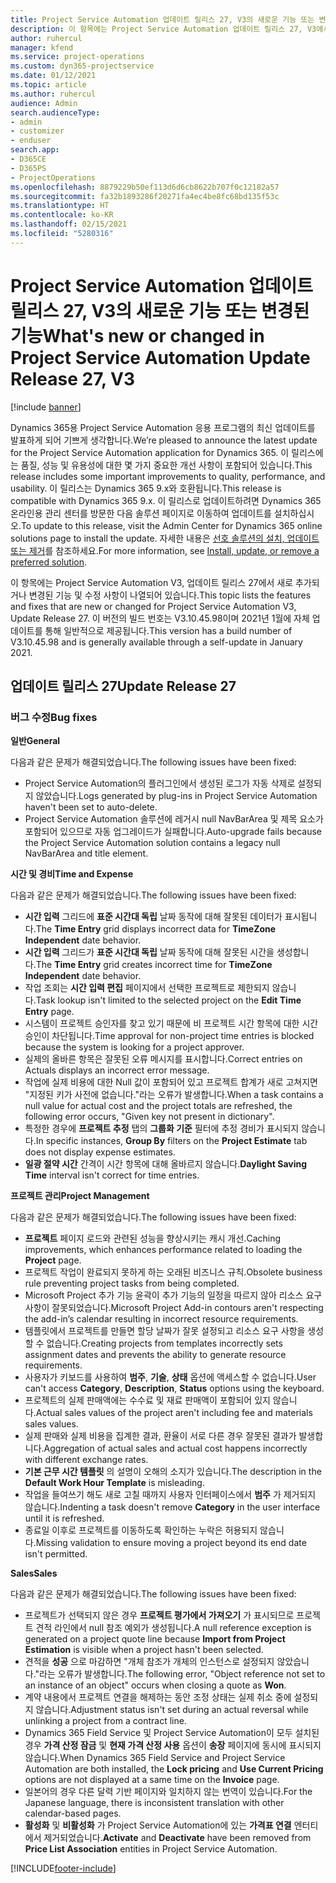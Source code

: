 ```yaml
---
title: Project Service Automation 업데이트 릴리스 27, V3의 새로운 기능 또는 변경된 기능
description: 이 항목에는 Project Service Automation 업데이트 릴리스 27, V3에서 사용할 수 있는 기능 및 수정 사항이 나열되어 있습니다.
author: ruhercul
manager: kfend
ms.service: project-operations
ms.custom: dyn365-projectservice
ms.date: 01/12/2021
ms.topic: article
ms.author: ruhercul
audience: Admin
search.audienceType:
- admin
- customizer
- enduser
search.app:
- D365CE
- D365PS
- ProjectOperations
ms.openlocfilehash: 8879229b50ef113d6d6cb8622b707f0c12182a57
ms.sourcegitcommit: fa32b1893286f20271fa4ec4be8fc68bd135f53c
ms.translationtype: HT
ms.contentlocale: ko-KR
ms.lasthandoff: 02/15/2021
ms.locfileid: "5280316"
---
```

# <a name="whats-new-or-changed-in-project-service-automation-update-release-27-v3"></a><span data-ttu-id="808df-103">Project Service Automation 업데이트 릴리스 27, V3의 새로운 기능 또는 변경된 기능</span><span class="sxs-lookup"><span data-stu-id="808df-103">What's new or changed in Project Service Automation Update Release 27, V3</span></span>

[!include [banner](../includes/psa-now-project-operations.md)]

<span data-ttu-id="808df-104">Dynamics 365용 Project Service Automation 응용 프로그램의 최신 업데이트를 발표하게 되어 기쁘게 생각합니다.</span><span class="sxs-lookup"><span data-stu-id="808df-104">We’re pleased to announce the latest update for the Project Service Automation application for Dynamics 365.</span></span> <span data-ttu-id="808df-105">이 릴리스에는 품질, 성능 및 유용성에 대한 몇 가지 중요한 개선 사항이 포함되어 있습니다.</span><span class="sxs-lookup"><span data-stu-id="808df-105">This release includes some important improvements to quality, performance, and usability.</span></span> <span data-ttu-id="808df-106">이 릴리스는 Dynamics 365 9.x와 호환됩니다.</span><span class="sxs-lookup"><span data-stu-id="808df-106">This release is compatible with Dynamics 365 9.x.</span></span> <span data-ttu-id="808df-107">이 릴리스로 업데이트하려면 Dynamics 365 온라인용 관리 센터를 방문한 다음 솔루션 페이지로 이동하여 업데이트를 설치하십시오.</span><span class="sxs-lookup"><span data-stu-id="808df-107">To update to this release, visit the Admin Center for Dynamics 365 online solutions page to install the update.</span></span> <span data-ttu-id="808df-108">자세한 내용은 [선호 솔루션의 설치, 업데이트 또는 제거](https://docs.microsoft.com/power-platform/admin/install-remove-preferred-solution)를 참조하세요.</span><span class="sxs-lookup"><span data-stu-id="808df-108">For more information, see [Install, update, or remove a preferred solution](https://docs.microsoft.com/power-platform/admin/install-remove-preferred-solution).</span></span>

<span data-ttu-id="808df-109">이 항목에는 Project Service Automation V3, 업데이트 릴리스 27에서 새로 추가되거나 변경된 기능 및 수정 사항이 나열되어 있습니다.</span><span class="sxs-lookup"><span data-stu-id="808df-109">This topic lists the features and fixes that are new or changed for Project Service Automation V3, Update Release 27.</span></span> <span data-ttu-id="808df-110">이 버전의 빌드 번호는 V3.10.45.98이며 2021년 1월에 자체 업데이트를 통해 일반적으로 제공됩니다.</span><span class="sxs-lookup"><span data-stu-id="808df-110">This version has a build number of V3.10.45.98 and is generally available through a self-update in January 2021.</span></span>

## <a name="update-release-27"></a><span data-ttu-id="808df-111">업데이트 릴리스 27</span><span class="sxs-lookup"><span data-stu-id="808df-111">Update Release 27</span></span>

### <a name="bug-fixes"></a><span data-ttu-id="808df-112">버그 수정</span><span class="sxs-lookup"><span data-stu-id="808df-112">Bug fixes</span></span>

<span data-ttu-id="808df-113">**일반**</span><span class="sxs-lookup"><span data-stu-id="808df-113">**General**</span></span>

<span data-ttu-id="808df-114">다음과 같은 문제가 해결되었습니다.</span><span class="sxs-lookup"><span data-stu-id="808df-114">The following issues have been fixed:</span></span>

- <span data-ttu-id="808df-115">Project Service Automation의 플러그인에서 생성된 로그가 자동 삭제로 설정되지 않았습니다.</span><span class="sxs-lookup"><span data-stu-id="808df-115">Logs generated by plug-ins in Project Service Automation haven't been set to auto-delete.</span></span>
- <span data-ttu-id="808df-116">Project Service Automation 솔루션에 레거시 null NavBarArea 및 제목 요소가 포함되어 있으므로 자동 업그레이드가 실패합니다.</span><span class="sxs-lookup"><span data-stu-id="808df-116">Auto-upgrade fails because the Project Service Automation solution contains a legacy null NavBarArea and title element.</span></span>

<span data-ttu-id="808df-117">**시간 및 경비**</span><span class="sxs-lookup"><span data-stu-id="808df-117">**Time and Expense**</span></span>

<span data-ttu-id="808df-118">다음과 같은 문제가 해결되었습니다.</span><span class="sxs-lookup"><span data-stu-id="808df-118">The following issues have been fixed:</span></span>

- <span data-ttu-id="808df-119">**시간 입력** 그리드에 **표준 시간대 독립** 날짜 동작에 대해 잘못된 데이터가 표시됩니다.</span><span class="sxs-lookup"><span data-stu-id="808df-119">The **Time Entry** grid displays incorrect data for **TimeZone Independent** date behavior.</span></span>
- <span data-ttu-id="808df-120">**시간 입력** 그리드가 **표준 시간대 독립** 날짜 동작에 대해 잘못된 시간을 생성합니다.</span><span class="sxs-lookup"><span data-stu-id="808df-120">The **Time Entry** grid creates incorrect time for **TimeZone Independent** date behavior.</span></span>
- <span data-ttu-id="808df-121">작업 조회는 **시간 입력 편집** 페이지에서 선택한 프로젝트로 제한되지 않습니다.</span><span class="sxs-lookup"><span data-stu-id="808df-121">Task lookup isn't limited to the selected project on the **Edit Time Entry** page.</span></span>
- <span data-ttu-id="808df-122">시스템이 프로젝트 승인자를 찾고 있기 때문에 비 프로젝트 시간 항목에 대한 시간 승인이 차단됩니다.</span><span class="sxs-lookup"><span data-stu-id="808df-122">Time approval for non-project time entries is blocked because the system is looking for a project approver.</span></span>
- <span data-ttu-id="808df-123">실제의 올바른 항목은 잘못된 오류 메시지를 표시합니다.</span><span class="sxs-lookup"><span data-stu-id="808df-123">Correct entries on Actuals displays an incorrect error message.</span></span>
- <span data-ttu-id="808df-124">작업에 실제 비용에 대한 Null 값이 포함되어 있고 프로젝트 합계가 새로 고쳐지면 "지정된 키가 사전에 없습니다."라는 오류가 발생합니다.</span><span class="sxs-lookup"><span data-stu-id="808df-124">When a task contains a null value for actual cost and the project totals are refreshed, the following error occurs, "Given key not present in dictionary".</span></span>
- <span data-ttu-id="808df-125">특정한 경우에 **프로젝트 추정** 탭의 **그룹화 기준** 필터에 추정 경비가 표시되지 않습니다.</span><span class="sxs-lookup"><span data-stu-id="808df-125">In specific instances, **Group By** filters on the **Project Estimate** tab does not display expense estimates.</span></span>
- <span data-ttu-id="808df-126">**일광 절약 시간** 간격이 시간 항목에 대해 올바르지 않습니다.</span><span class="sxs-lookup"><span data-stu-id="808df-126">**Daylight Saving Time** interval isn't correct for time entries.</span></span>

<span data-ttu-id="808df-127">**프로젝트 관리**</span><span class="sxs-lookup"><span data-stu-id="808df-127">**Project Management**</span></span>

<span data-ttu-id="808df-128">다음과 같은 문제가 해결되었습니다.</span><span class="sxs-lookup"><span data-stu-id="808df-128">The following issues have been fixed:</span></span>

- <span data-ttu-id="808df-129">**프로젝트** 페이지 로드와 관련된 성능을 향상시키는 캐시 개선.</span><span class="sxs-lookup"><span data-stu-id="808df-129">Caching improvements, which enhances performance related to loading the **Project** page.</span></span>
- <span data-ttu-id="808df-130">프로젝트 작업이 완료되지 못하게 하는 오래된 비즈니스 규칙.</span><span class="sxs-lookup"><span data-stu-id="808df-130">Obsolete business rule preventing project tasks from being completed.</span></span>
- <span data-ttu-id="808df-131">Microsoft Project 추가 기능 윤곽이 추가 기능의 일정을 따르지 않아 리소스 요구 사항이 잘못되었습니다.</span><span class="sxs-lookup"><span data-stu-id="808df-131">Microsoft Project Add-in contours aren't respecting the add-in’s calendar resulting in incorrect resource requirements.</span></span>
- <span data-ttu-id="808df-132">템플릿에서 프로젝트를 만들면 할당 날짜가 잘못 설정되고 리소스 요구 사항을 생성할 수 없습니다.</span><span class="sxs-lookup"><span data-stu-id="808df-132">Creating projects from templates incorrectly sets assignment dates and prevents the ability to generate resource requirements.</span></span>
- <span data-ttu-id="808df-133">사용자가 키보드를 사용하여 **범주**, **기술**, **상태** 옵션에 액세스할 수 없습니다.</span><span class="sxs-lookup"><span data-stu-id="808df-133">User can't access **Category**, **Description**, **Status** options using the keyboard.</span></span>
- <span data-ttu-id="808df-134">프로젝트의 실제 판매액에는 수수료 및 재료 판매액이 포함되어 있지 않습니다.</span><span class="sxs-lookup"><span data-stu-id="808df-134">Actual sales values of the project aren't including fee and materials sales values.</span></span>
- <span data-ttu-id="808df-135">실제 판매와 실제 비용을 집계한 결과, 환율이 서로 다른 경우 잘못된 결과가 발생합니다.</span><span class="sxs-lookup"><span data-stu-id="808df-135">Aggregation of actual sales and actual cost happens incorrectly with different exchange rates.</span></span>
- <span data-ttu-id="808df-136">**기본 근무 시간 템플릿** 의 설명이 오해의 소지가 있습니다.</span><span class="sxs-lookup"><span data-stu-id="808df-136">The description in the **Default Work Hour Template** is misleading.</span></span>
- <span data-ttu-id="808df-137">작업을 들여쓰기 해도 새로 고칠 때까지 사용자 인터페이스에서 **범주** 가 제거되지 않습니다.</span><span class="sxs-lookup"><span data-stu-id="808df-137">Indenting a task doesn't remove **Category** in the user interface until it is refreshed.</span></span>
- <span data-ttu-id="808df-138">종료일 이후로 프로젝트를 이동하도록 확인하는 누락은 허용되지 않습니다.</span><span class="sxs-lookup"><span data-stu-id="808df-138">Missing validation to ensure moving a project beyond its end date isn't permitted.</span></span>

<span data-ttu-id="808df-139">**Sales**</span><span class="sxs-lookup"><span data-stu-id="808df-139">**Sales**</span></span>

<span data-ttu-id="808df-140">다음과 같은 문제가 해결되었습니다.</span><span class="sxs-lookup"><span data-stu-id="808df-140">The following issues have been fixed:</span></span>

- <span data-ttu-id="808df-141">프로젝트가 선택되지 않은 경우 **프로젝트 평가에서 가져오기** 가 표시되므로 프로젝트 견적 라인에서 null 참조 예외가 생성됩니다.</span><span class="sxs-lookup"><span data-stu-id="808df-141">A null reference exception is generated on a project quote line because **Import from Project Estimation** is visible when a project hasn't been selected.</span></span>
- <span data-ttu-id="808df-142">견적을 **성공** 으로 마감하면 "개체 참조가 개체의 인스턴스로 설정되지 않았습니다."라는 오류가 발생합니다.</span><span class="sxs-lookup"><span data-stu-id="808df-142">The following error, "Object reference not set to an instance of an object" occurs when closing a quote as **Won**.</span></span>
- <span data-ttu-id="808df-143">계약 내용에서 프로젝트 연결을 해제하는 동안 조정 상태는 실제 취소 중에 설정되지 않습니다.</span><span class="sxs-lookup"><span data-stu-id="808df-143">Adjustment status isn't set during an actual reversal while unlinking a project from a contract line.</span></span>
- <span data-ttu-id="808df-144">Dynamics 365 Field Service 및 Project Service Automation이 모두 설치된 경우 **가격 산정 잠금** 및 **현재 가격 산정 사용** 옵션이 **송장** 페이지에 동시에 표시되지 않습니다.</span><span class="sxs-lookup"><span data-stu-id="808df-144">When Dynamics 365 Field Service and Project Service Automation are both installed, the **Lock pricing** and **Use Current Pricing** options are not displayed at a same time on the **Invoice** page.</span></span>
- <span data-ttu-id="808df-145">일본어의 경우 다른 달력 기반 페이지와 일치하지 않는 번역이 있습니다.</span><span class="sxs-lookup"><span data-stu-id="808df-145">For the Japanese language, there is inconsistent translation with other calendar-based pages.</span></span>
- <span data-ttu-id="808df-146">**활성화** 및 **비활성화** 가 Project Service Automation에 있는 **가격표 연결** 엔터티에서 제거되었습니다.</span><span class="sxs-lookup"><span data-stu-id="808df-146">**Activate** and **Deactivate** have been removed from **Price List Association** entities in Project Service Automation.</span></span>


[!INCLUDE[footer-include](../includes/footer-banner.md)]